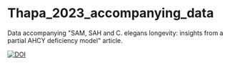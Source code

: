 # Thapa_2023_accompanying_data
Data accompanying "SAM, SAH and C. elegans longevity: insights from a partial AHCY deficiency model" article.

[![DOI](https://zenodo.org/badge/DOI/10.5281/zenodo.8392679.svg)](https://doi.org/10.5281/zenodo.8392679)
